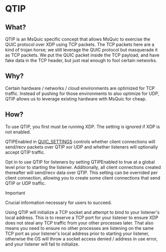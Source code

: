 # QTIP

## What?

QTIP is an MsQuic specific concept that allows MsQuic to exercise the QUIC protocol over XDP using TCP packets.
The TCP packets here are a kind of trojan horse; we still leverage the QUIC protocol but masquerade it as TCP packets.
We put the QUIC packet inside the TCP payload,
and have fake data in the TCP header, but just real enough to fool certain networks.

## Why?

Certain hardware / networks / cloud environments are optimized for TCP traffic. Instead of pushing for those environments to also optimize for UDP, QTIP allows us to leverage existing hardware with MsQuic for cheap.

## How?

To use QTIP, you first must be running XDP. The setting is ignored if XDP is not enabled.

QTIPEnabled in [QUIC_SETTINGS](./api/QUIC_SETTINGS.md) controls whether client connections will send/recv packets over QTIP xor UDP and whether listeners will optionally accept QTIP traffic.

Opt in to use QTIP for listeners by setting QTIPEnabled to true at a global level prior to starting the listener. Additionally, all client connections created thereafter will send/recv data over QTIP.
This setting can be overrided per client connection, allowing you to create some client connections that send QTIP or UDP traffic.

> [!IMPORTANT]
> Crucial information necessary for users to succeed.

Using QTIP will initialize a TCP socket and attempt to bind to your listener's local address. This is to reserve a TCP port for your listener to ensure
XDP does not steal any TCP traffic from your other processes later. That also means you need to ensure no other processes are listening on the same TCP port as your listener's local address prior
to starting your listener, otherwise the OS will throw a socket access denied / address in use error,
and your listener will fail to initialize.
